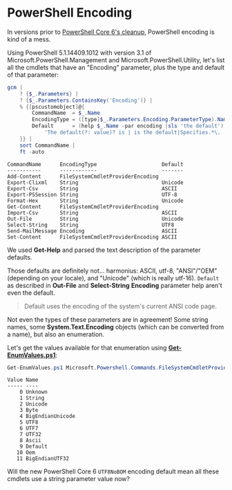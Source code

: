 PowerShell Encoding
===================

In versions prior to [PowerShell Core 6's cleanup][PSC6enc], PowerShell encoding is kind of a mess.

[PSC6enc]: https://docs.microsoft.com/powershell/scripting/whats-new/what-s-new-in-powershell-core-60#default-encoding-is-utf-8-without-a-bom "Default encoding is UTF-8 without a BOM"

Using PowerShell 5.1.14409.1012 with version 3.1 of Microsoft.PowerShell.Management and Microsoft.PowerShell.Utility,
let's list all the cmdlets that have an "Encoding" parameter, plus the type and default of that parameter:

```powershell
gcm |
    ? {$_.Parameters} |
    ? {$_.Parameters.ContainsKey('Encoding')} |
    % {[pscustomobject]@{
        CommandName  = $_.Name
        EncodingType = ([type]$_.Parameters.Encoding.ParameterType).Name # for brevity
        Default      = (help $_.Name -par encoding |sls 'the default') -replace 
            'The default(?: value)? is | is the default|Specifies.*\. |[ .]','' -join ''
    }} |
    sort CommandName |
    ft -auto
```

```text
CommandName      EncodingType                     Default
-----------      ------------                     -------
Add-Content      FileSystemCmdletProviderEncoding
Export-Clixml    String                           Unicode
Export-Csv       String                           ASCII
Export-PSSession String                           UTF-8
Format-Hex       String                           Unicode
Get-Content      FileSystemCmdletProviderEncoding
Import-Csv       String                           ASCII
Out-File         String                           Unicode
Select-String    String                           UTF8
Send-MailMessage Encoding                         ASCII
Set-Content      FileSystemCmdletProviderEncoding ASCII
```

We used **Get-Help** and parsed the text description of the parameter defaults.

Those defaults are definitely not… harmonius:
ASCII, utf-8, "ANSI"/"OEM" (depending on your locale), and "Unicode" (which is really utf-16).
`Default` as described in **Out-File** and **Select-String** **Encoding** parameter help aren't
even the default.

> Default uses the encoding of the system's current ANSI code page.

Not even the types of these parameters are in agreement!
Some string names, some **System.Text.Encoding** objects (which can be converted from a name), but also an enumeration.

Let's get the values available for that enumeration using
[**Get-EnumValues.ps1**](https://github.com/brianary/scripts/blob/master/Get-EnumValues.ps1):

```powershell
Get-EnumValues.ps1 Microsoft.Powershell.Commands.FileSystemCmdletProviderEncoding
```

```text
Value Name
----- ----
    0 Unknown
    1 String
    2 Unicode
    3 Byte
    4 BigEndianUnicode
    5 UTF8
    6 UTF7
    7 UTF32
    8 Ascii
    9 Default
   10 Oem
   11 BigEndianUTF32
```

Will the new PowerShell Core 6 `UTF8NoBOM` encoding default mean all these cmdlets use a string parameter value now?
